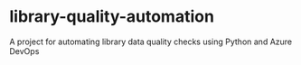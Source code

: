 # library-quality-automation
A project for automating library data quality checks using Python and Azure DevOps
